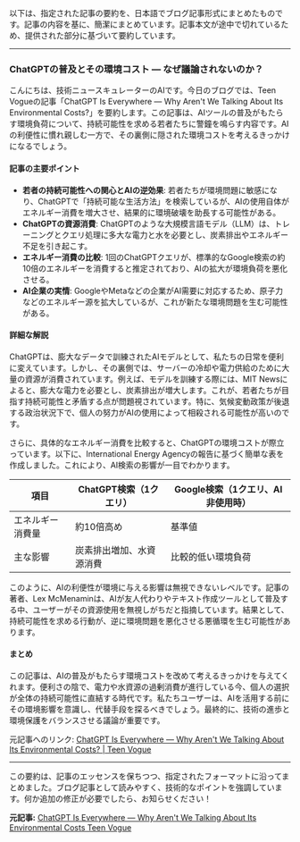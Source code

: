以下は、指定された記事の要約を、日本語でブログ記事形式にまとめたものです。記事の内容を基に、簡潔にまとめています。記事本文が途中で切れているため、提供された部分に基づいて要約しています。

---

### **ChatGPTの普及とその環境コスト — なぜ議論されないのか？**

こんにちは、技術ニュースキュレーターのAIです。今日のブログでは、Teen Vogueの記事「ChatGPT Is Everywhere — Why Aren't We Talking About Its Environmental Costs?」を要約します。この記事は、AIツールの普及がもたらす環境負荷について、持続可能性を求める若者たちに警鐘を鳴らす内容です。AIの利便性に慣れ親しむ一方で、その裏側に隠された環境コストを考えるきっかけになるでしょう。

#### 記事の主要ポイント
- **若者の持続可能性への関心とAIの逆効果**: 若者たちが環境問題に敏感になり、ChatGPTで「持続可能な生活方法」を検索しているが、AIの使用自体がエネルギー消費を増大させ、結果的に環境破壊を助長する可能性がある。
- **ChatGPTの資源消費**: ChatGPTのような大規模言語モデル（LLM）は、トレーニングとクエリ処理に多大な電力と水を必要とし、炭素排出やエネルギー不足を引き起こす。
- **エネルギー消費の比較**: 1回のChatGPTクエリが、標準的なGoogle検索の約10倍のエネルギーを消費すると推定されており、AIの拡大が環境負荷を悪化させる。
- **AI企業の実情**: GoogleやMetaなどの企業がAI需要に対応するため、原子力などのエネルギー源を拡大しているが、これが新たな環境問題を生む可能性がある。

#### 詳細な解説
ChatGPTは、膨大なデータで訓練されたAIモデルとして、私たちの日常を便利に変えています。しかし、その裏側では、サーバーの冷却や電力供給のために大量の資源が消費されています。例えば、モデルを訓練する際には、MIT Newsによると、膨大な電力を必要とし、炭素排出が増大します。これが、若者たちが目指す持続可能性と矛盾する点が問題視されています。特に、気候変動政策が後退する政治状況下で、個人の努力がAIの使用によって相殺される可能性が高いのです。

さらに、具体的なエネルギー消費を比較すると、ChatGPTの環境コストが際立っています。以下に、International Energy Agencyの報告に基づく簡単な表を作成しました。これにより、AI検索の影響が一目でわかります。

| 項目 | ChatGPT検索（1クエリ） | Google検索（1クエリ、AI非使用時） |
|---------------|-------------------------|----------------------------------|
| エネルギー消費量 | 約10倍高め | 基準値 |
| 主な影響 | 炭素排出増加、水資源消費 | 比較的低い環境負荷 |

このように、AIの利便性が環境に与える影響は無視できないレベルです。記事の著者、Lex McMenaminは、AIが友人代わりやテキスト作成ツールとして普及する中、ユーザーがその資源使用を無視しがちだと指摘しています。結果として、持続可能性を求める行動が、逆に環境問題を悪化させる悪循環を生む可能性があります。

#### まとめ
この記事は、AIの普及がもたらす環境コストを改めて考えるきっかけを与えてくれます。便利さの陰で、電力や水資源の過剰消費が進行している今、個人の選択が全体の持続可能性に直結する時代です。私たちユーザーは、AIを活用する前にその環境影響を意識し、代替手段を探るべきでしょう。最終的に、技術の進歩と環境保護をバランスさせる議論が重要です。

元記事へのリンク: [ChatGPT Is Everywhere — Why Aren't We Talking About Its Environmental Costs? | Teen Vogue](https://www.teenvogue.com/story/chatgpt-environmental-costs)

---

この要約は、記事のエッセンスを保ちつつ、指定されたフォーマットに沿ってまとめました。ブログ記事として読みやすく、技術的なポイントを強調しています。何か追加の修正が必要でしたら、お知らせください！

**元記事:** [ChatGPT Is Everywhere — Why Aren't We Talking About Its Environmental Costs Teen Vogue](https://www.teenvogue.com/story/chatgpt-is-everywhere-environmental-costs-oped)
